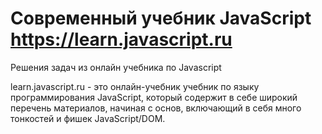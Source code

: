 # Современный учебник JavaScript https://learn.javascript.ru
Решения задач из онлайн учебника по Javascript 

learn.javascript.ru - это онлайн-учебник учебник по языку программирования JavaScript, который содержит в себе широкий перечень материалов, начиная с основ, включающий в себя много тонкостей и фишек JavaScript/DOM.
